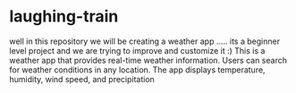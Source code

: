 # laughing-train
well in this repository we will be creating a weather app ..... its a beginner level project and we are trying to improve and customize it :)
This is a weather app that provides real-time weather information. Users can search for weather conditions in any location. The app displays temperature, humidity, wind speed, and precipitation